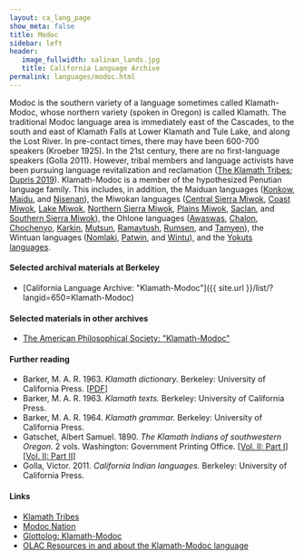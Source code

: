 ```yaml
---
layout: ca_lang_page
show_meta: false
title: Modoc
sidebar: left
header:
   image_fullwidth: salinan_lands.jpg
   title: California Language Archive
permalink: languages/modoc.html
---
```


Modoc is the southern variety of a language sometimes called Klamath-Modoc, whose northern variety (spoken in Oregon) is called Klamath. The traditional Modoc language area is immediately east of the Cascades, to the south and east of Klamath Falls at Lower Klamath and Tule Lake, and along the Lost River. In pre-contact times, there may have been 600-700 speakers (Kroeber 1925). In the 21st century, there are no first-language speakers (Golla 2011). However, tribal members and language activists have been pursuing language revitalization and reclamation ([The Klamath Tribes](https://klamathtribes.org/language/); [Dupris 2019](https://core.ac.uk/download/pdf/211328187.pdf)). Klamath-Modoc is a member of the hypothesized Penutian language family. This includes, in addition, the Maiduan languages ([Konkow](konkow.html), [Maidu](maidu.html), and [Nisenan](nisenan.html)), the Miwokan languages ([Central Sierra Miwok](central-sierra-miwok.html), [Coast Miwok](coast-miwok.html), [Lake Miwok](lake-miwok.html), [Northern Sierra Miwok](northern-sierra-miwok.html), [Plains Miwok](plains-miwok.html), [Saclan](saclan.html), and [Southern Sierra Miwok](southern-sierra-miwok.html)), the Ohlone languages ([Awaswas](awaswas.html), [Chalon](chalon.html), [Chochenyo](chochenyo.html), [Karkin](karkin.html), [Mutsun](mutsun.html), [Ramaytush](ramaytush.html), [Rumsen](rumsen.html), and [Tamyen](tamyen.html)), the Wintuan languages ([Nomlaki](nomlaki.html), [Patwin](patwin.html), and [Wintu](wintu.html)), and the [Yokuts languages](yokuts.html).

#### Selected archival materials at Berkeley

* [California Language Archive: "Klamath-Modoc"]({{ site.url }}/list/?langid=650=Klamath-Modoc)

#### Selected materials in other archives

* [The American Philosophical Society: "Klamath-Modoc"](https://indigenousguide.amphilsoc.org/search?search_api_fulltext=modoc&amp;f%5B0%5D=guide_language_content_title%3AKlamath-Modoc)

#### Further reading

* Barker, M. A. R. 1963. *Klamath dictionary.* Berkeley: University of California Press. [[PDF](http://ksw.shoin.ac.jp/spaelti/Klamath/files_pdf/Klamath_Dictionary.pdf)]
* Barker, M. A. R. 1963. *Klamath texts.* Berkeley: University of California Press.
* Barker, M. A. R. 1964. *Klamath grammar.* Berkeley: University of California Press.
* Gatschet, Albert Samuel. 1890. *The Klamath Indians of southwestern Oregon.* 2 vols. Washington: Government Printing Office. [[Vol. II: Part I](https://www.dotycoyote.com/pdfs/sources/gatschet_klamath_indians_1.pdf)] [[Vol. II: Part II](https://www.dotycoyote.com/pdfs/sources/gatschet_klamath_indians_2.pdf)]
* Golla, Victor. 2011. *California Indian languages.* Berkeley: University of California Press.

#### Links

* [Klamath Tribes](http://www.klamathtribes.org/)
* [Modoc Nation](https://modocnation.com/)
* [Glottolog: Klamath-Modoc](https://glottolog.org/resource/languoid/id/klam1254)
* [OLAC Resources in and about the Klamath-Modoc language](http://www.language-archives.org/language/kla)

